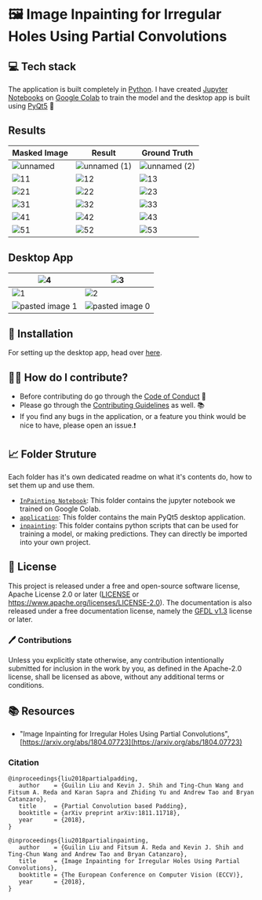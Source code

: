 # 🖼️ Image Inpainting for Irregular Holes Using Partial Convolutions

## 💻 Tech stack
The application is built completely in [Python](https://www.python.org/). I have created [Jupyter Notebooks](https://jupyter.org/) on [Google Colab](https://colab.research.google.com/) to train the model and the desktop app is built using [PyQt5](https://pypi.org/project/PyQt5/) 🐍

## Results

| Masked Image  | Result  | Ground Truth  |
|---|---|---|
| ![unnamed](https://user-images.githubusercontent.com/41234408/114698170-669b8980-9d3c-11eb-91e3-3425a42afd4b.png)  | ![unnamed (1)](https://user-images.githubusercontent.com/41234408/114698177-68fde380-9d3c-11eb-9303-b3d46cf51e23.png)  | ![unnamed (2)](https://user-images.githubusercontent.com/41234408/114698181-69967a00-9d3c-11eb-8264-8cce112df539.png)  |
| ![11](https://user-images.githubusercontent.com/41234408/114698276-8c289300-9d3c-11eb-9c05-d2a4cc49a6b1.png)  | ![12](https://user-images.githubusercontent.com/41234408/114698279-8e8aed00-9d3c-11eb-879b-e54a8eba9d53.png)  | ![13](https://user-images.githubusercontent.com/41234408/114698286-8fbc1a00-9d3c-11eb-9c67-712bc618dab4.png)  |
| ![21](https://user-images.githubusercontent.com/41234408/114698380-acf0e880-9d3c-11eb-8529-ad5699e465ac.png)  | ![22](https://user-images.githubusercontent.com/41234408/114698389-aebaac00-9d3c-11eb-9a7b-fae601ec017d.png)  | ![23](https://user-images.githubusercontent.com/41234408/114698398-b11d0600-9d3c-11eb-95d6-2a291afbb216.png)  |
| ![31](https://user-images.githubusercontent.com/41234408/114698957-520bc100-9d3d-11eb-819d-dd60740553a2.png)  | ![32](https://user-images.githubusercontent.com/41234408/114698962-533cee00-9d3d-11eb-8bf6-9306ec730948.png)  | ![33](https://user-images.githubusercontent.com/41234408/114698964-546e1b00-9d3d-11eb-91fe-f4936018feea.png)  |
| ![41](https://user-images.githubusercontent.com/41234408/114699335-c9415500-9d3d-11eb-90f8-48e456b610ce.png)  | ![42](https://user-images.githubusercontent.com/41234408/114699338-cb0b1880-9d3d-11eb-9450-19babf530a98.png)  | ![43](https://user-images.githubusercontent.com/41234408/114699345-ccd4dc00-9d3d-11eb-9740-64062b492622.png)  |
| ![51](https://user-images.githubusercontent.com/41234408/114700317-04905380-9d3f-11eb-8adb-25fd77a92a19.png)  | ![52](https://user-images.githubusercontent.com/41234408/114700328-065a1700-9d3f-11eb-967d-a4e04d4dd1a6.png)  | ![53](https://user-images.githubusercontent.com/41234408/114700335-078b4400-9d3f-11eb-8f54-1b25ac494d1d.png)  |

## Desktop App

| ![4](https://user-images.githubusercontent.com/41234408/114700626-5d5fec00-9d3f-11eb-852a-5b7f7baa1cd7.png)  | ![3](https://user-images.githubusercontent.com/41234408/114700623-5cc75580-9d3f-11eb-9320-c59abc03cac7.png)  |
|---|---|
| ![1](https://user-images.githubusercontent.com/41234408/114700614-59cc6500-9d3f-11eb-9c2a-34ed7e3dca95.png)  | ![2](https://user-images.githubusercontent.com/41234408/114700619-5b962880-9d3f-11eb-96fb-612c8e3f956d.png)  |
| ![pasted image 1](https://user-images.githubusercontent.com/41234408/114700632-5f29af80-9d3f-11eb-8448-9b2ffeb2ec98.png)  | ![pasted image 0](https://user-images.githubusercontent.com/41234408/114700627-5df88280-9d3f-11eb-95e3-a5b15a8604b5.png)  |

## :hammer: Installation 

For setting up the desktop app, head over [here](https://gitlab.com/yashk2000/pconv-inpaintin/tree/master/application).

## 👨‍💻 How do I contribute?
- Before contributing do go through the [Code of Conduct](https://gitlab.com/yashk2000/pconv-inpainting/blob/master/CODE_OF_CONDUCT.md) :wrench:
- Please go through the [Contributing Guidelines](https://gitlab.com/yashk2000/pconv-inpainting/blob/master/CONTRIBUTING.md) as well. 📚
- If you find any bugs in the application, or a feature you think would be nice to have, please open an issue.❗

## 📈 Folder Struture 

Each folder has it's own dedicated readme on what it's contents do, how to set them up and use them. 

- [`InPainting Notebook`](https://gitlab.com/yashk2000/pconv-inpainting/tree/master/InPainting%20Notebook): This folder contains the jupyter notebook we trained on Google Colab. 
- [`application`](https://gitlab.com/yashk2000/pconv-inpainting/tree/master/application): This folder contains the main PyQt5 desktop application.  
- [`inpainting`](https://gitlab.com/yashk2000/pconv-inpainting/tree/master/inpainting): This folder contains python scripts that can be used for training a model, or making predictions. They can directly be imported into your own project. 

## 📜 License
This project is released under a free and open-source software license, Apache License 2.0 or later ([LICENSE](LICENSE) or https://www.apache.org/licenses/LICENSE-2.0). The documentation is also released under a free documentation license, namely the [GFDL v1.3](https://www.gnu.org/licenses/fdl-1.3.en.html) license or later.

### 🖊️ Contributions
Unless you explicitly state otherwise, any contribution intentionally submitted for inclusion in the work by you, as defined in the Apache-2.0 license, shall be licensed as above, without any additional terms or conditions.

## :books: Resources 

- "Image Inpainting for Irregular Holes Using Partial Convolutions", [https://arxiv.org/abs/1804.07723](https://arxiv.org/abs/1804.07723)

### Citation

```
@inproceedings{liu2018partialpadding,
   author    = {Guilin Liu and Kevin J. Shih and Ting-Chun Wang and Fitsum A. Reda and Karan Sapra and Zhiding Yu and Andrew Tao and Bryan Catanzaro},
   title     = {Partial Convolution based Padding},
   booktitle = {arXiv preprint arXiv:1811.11718},   
   year      = {2018},
}
```

```
@inproceedings{liu2018partialinpainting,
   author    = {Guilin Liu and Fitsum A. Reda and Kevin J. Shih and Ting-Chun Wang and Andrew Tao and Bryan Catanzaro},
   title     = {Image Inpainting for Irregular Holes Using Partial Convolutions},
   booktitle = {The European Conference on Computer Vision (ECCV)},   
   year      = {2018},
}
```
